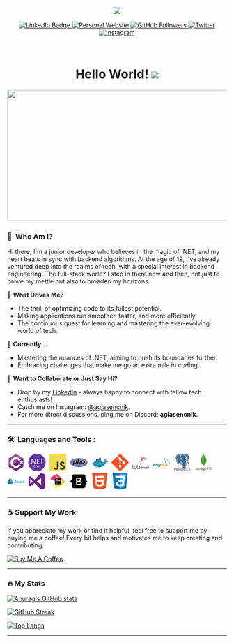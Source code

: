 <p align="center">
  <img src="https://media.giphy.com/media/M9gbBd9nbDrOTu1Mqx/giphy.gif" width="100"/>
</p>

<p align="center">
  <a href="https://www.linkedin.com/in/aglasencnik">
    <img src="https://img.shields.io/badge/LinkedIn-blue?style=for-the-badge&logo=linkedin&logoColor=white" alt="LinkedIn Badge">
  </a>
  <a href="https://aglasencnik.com" target="_blank">
    <img src="https://img.shields.io/badge/Website-green?style=for-the-badge&logo=internet-explorer&logoColor=white" alt="Personal Website">
  </a>
  <a href="https://github.com/aglasencnik">
    <img src="https://img.shields.io/github/followers/aglasencnik?label=Follow&style=for-the-badge&logo=github&logoColor=white" alt="GitHub Followers">
  </a>
  <a href="https://twitter.com/AGlasencnik">
    <img src="https://img.shields.io/badge/Twitter-blue?style=for-the-badge&logo=twitter&logoColor=white" alt="Twitter">
  </a>
  <a href="https://www.instagram.com/aglasencnik/">
    <img src="https://img.shields.io/badge/Instagram-E4405F?style=for-the-badge&logo=instagram&logoColor=white" alt="Instagram">
  </a>
</p>

<p align="center">
  <img src="https://komarev.com/ghpvc/?username=aglasencnik&style=flat-square&color=blue" alt="">
</p>

<h1 align="center">Hello World! <img src="https://media.giphy.com/media/hvRJCLFzcasrR4ia7z/giphy.gif" width="40"></h1>

<p align="center">
  <img src="https://media.giphy.com/media/dWesBcTLavkZuG35MI/giphy.gif" width="600" height="300" />
</p>

### 🚀 &nbsp;Who Am I?

Hi there, I'm a junior developer who believes in the magic of .NET, and my heart beats in sync with backend algorithms. At the age of 19, I've already ventured deep into the realms of tech, with a special interest in backend engineering. The full-stack world? I step in there now and then, not just to prove my mettle but also to broaden my horizons.

🌟 **What Drives Me?**
- The thrill of optimizing code to its fullest potential.
- Making applications run smoother, faster, and more efficiently.
- The continuous quest for learning and mastering the ever-evolving world of tech.

🔧 **Currently...**
- Mastering the nuances of .NET, aiming to push its boundaries further.
- Embracing challenges that make me go an extra mile in coding.

📩 **Want to Collaborate or Just Say Hi?**
- Drop by my [LinkedIn](https://www.linkedin.com/in/aglasencnik) - always happy to connect with fellow tech enthusiasts!
- Catch me on Instagram: [@aglasencnik](https://www.instagram.com/aglasencnik/).
- For more direct discussions, ping me on Discord: **aglasencnik**.

---

### 🛠 &nbsp;Languages and Tools :

<p>
<img src="https://github.com/devicons/devicon/blob/master/icons/csharp/csharp-original.svg" title="C#" alt="C#" width="40" height="40"/>&nbsp;
<img src="https://github.com/devicons/devicon/blob/master/icons/dotnetcore/dotnetcore-original.svg" title=".NET Core" alt=".NET Core" width="40" height="40"/>&nbsp;
<img src="https://github.com/devicons/devicon/blob/master/icons/javascript/javascript-original.svg" title="JavaScript" alt="JavaScript" width="40" height="40"/>&nbsp;
<img src="https://github.com/devicons/devicon/blob/master/icons/php/php-original.svg" title="PHP" alt="PHP" width="40" height="40"/>&nbsp;
<img src="https://github.com/devicons/devicon/blob/master/icons/docker/docker-original.svg" title="Docker" alt="Docker" width="40" height="40"/>&nbsp;
<img src="https://github.com/devicons/devicon/blob/master/icons/git/git-original.svg" title="Git" alt="Git" width="40" height="40"/>&nbsp;
<img src="sqlserver.svg" title="SQL Server" alt="SQL Server" width="40" height="40"/>&nbsp;
<img src="https://github.com/devicons/devicon/blob/master/icons/mysql/mysql-original-wordmark.svg" title="MySQL" alt="MySQL" width="40" height="40"/>&nbsp;
<img src="https://github.com/devicons/devicon/blob/master/icons/postgresql/postgresql-original-wordmark.svg" title="PostgreSQL" alt="PostgreSQL" width="40" height="40"/>&nbsp;
<img src="https://github.com/devicons/devicon/blob/master/icons/mongodb/mongodb-original-wordmark.svg" title="MongoDB" alt="MongoDB" width="40" height="40"/>&nbsp;
<img src="https://github.com/devicons/devicon/blob/master/icons/azure/azure-original-wordmark.svg" title="Azure" alt="Azure" width="40" height="40"/>&nbsp;
<img src="https://github.com/devicons/devicon/blob/master/icons/visualstudio/visualstudio-plain.svg" title="Visual Studio" alt="Visual Studio" width="40" height="40"/>&nbsp;
<img src="https://github.com/devicons/devicon/blob/master/icons/jetbrains/jetbrains-original.svg" title="JetBrains" alt="JetBrains" width="40" height="40"/>&nbsp;
<img src="https://github.com/devicons/devicon/blob/master/icons/bootstrap/bootstrap-plain.svg" title="Bootstrap" alt="Bootstrap" width="40" height="40"/>&nbsp;
<img src="https://github.com/devicons/devicon/blob/master/icons/html5/html5-original.svg" title="HTML5" alt="HTML5" width="40" height="40"/>&nbsp;
<img src="https://github.com/devicons/devicon/blob/master/icons/css3/css3-original.svg" title="CSS3" alt="CSS3" width="40" height="40"/>&nbsp;
</p>

---

### ☕ Support My Work

If you appreciate my work or find it helpful, feel free to support me by buying me a coffee! Every bit helps and motivates me to keep creating and contributing.

<a href="https://www.buymeacoffee.com/zed0" target="_blank"><img src="https://cdn.buymeacoffee.com/buttons/default-orange.png" alt="Buy Me A Coffee" height="41" width="174"></a>

---

### 🔥 My Stats

[![Anurag's GitHub stats](https://github-readme-stats.vercel.app/api?username=aglasencnik&theme=vision-friendly-dark&show_icons=true)](https://github.com/anuraghazra/github-readme-stats)

[![GitHub Streak](http://github-readme-streak-stats.herokuapp.com?user=aglasencnik&theme=dark&background=000000)](https://git.io/streak-stats)

[![Top Langs](https://github-readme-stats.vercel.app/api/top-langs/?username=aglasencnik&layout=compact&theme=vision-friendly-dark)](https://github.com/anuraghazra/github-readme-stats)

---
